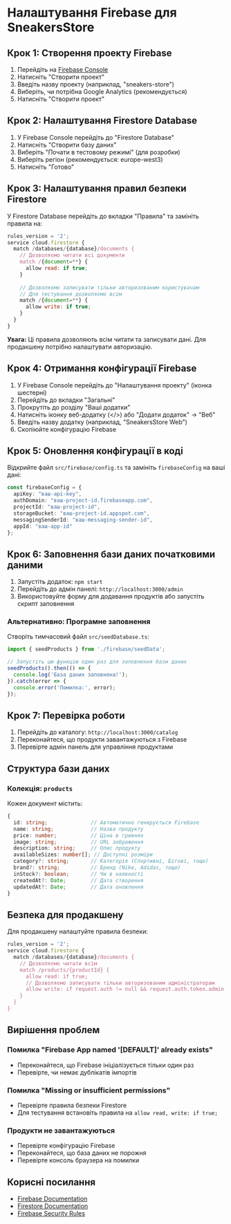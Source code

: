 # Налаштування Firebase для SneakersStore

## Крок 1: Створення проекту Firebase

1. Перейдіть на [Firebase Console](https://console.firebase.google.com/)
2. Натисніть "Створити проект"
3. Введіть назву проекту (наприклад, "sneakers-store")
4. Виберіть, чи потрібна Google Analytics (рекомендується)
5. Натисніть "Створити проект"

## Крок 2: Налаштування Firestore Database

1. У Firebase Console перейдіть до "Firestore Database"
2. Натисніть "Створити базу даних"
3. Виберіть "Почати в тестовому режимі" (для розробки)
4. Виберіть регіон (рекомендується: europe-west3)
5. Натисніть "Готово"

## Крок 3: Налаштування правил безпеки Firestore

У Firestore Database перейдіть до вкладки "Правила" та замініть правила на:

```javascript
rules_version = '2';
service cloud.firestore {
  match /databases/{database}/documents {
    // Дозволяємо читати всі документи
    match /{document=**} {
      allow read: if true;
    }
    
    // Дозволяємо записувати тільки авторизованим користувачам
    // Для тестування дозволяємо всім
    match /{document=**} {
      allow write: if true;
    }
  }
}
```

**Увага:** Ці правила дозволяють всім читати та записувати дані. Для продакшену потрібно налаштувати авторизацію.

## Крок 4: Отримання конфігурації Firebase

1. У Firebase Console перейдіть до "Налаштування проекту" (іконка шестерні)
2. Перейдіть до вкладки "Загальні"
3. Прокрутіть до розділу "Ваші додатки"
4. Натисніть іконку веб-додатку (</>) або "Додати додаток" → "Веб"
5. Введіть назву додатку (наприклад, "SneakersStore Web")
6. Скопіюйте конфігурацію Firebase

## Крок 5: Оновлення конфігурації в коді

Відкрийте файл `src/firebase/config.ts` та замініть `firebaseConfig` на ваші дані:

```typescript
const firebaseConfig = {
  apiKey: "ваш-api-key",
  authDomain: "ваш-project-id.firebaseapp.com",
  projectId: "ваш-project-id",
  storageBucket: "ваш-project-id.appspot.com",
  messagingSenderId: "ваш-messaging-sender-id",
  appId: "ваш-app-id"
};
```

## Крок 6: Заповнення бази даних початковими даними

1. Запустіть додаток: `npm start`
2. Перейдіть до адмін панелі: `http://localhost:3000/admin`
3. Використовуйте форму для додавання продуктів або запустіть скрипт заповнення

### Альтернативно: Програмне заповнення

Створіть тимчасовий файл `src/seedDatabase.ts`:

```typescript
import { seedProducts } from './firebase/seedData';

// Запустіть цю функцію один раз для заповнення бази даних
seedProducts().then(() => {
  console.log('База даних заповнена!');
}).catch(error => {
  console.error('Помилка:', error);
});
```

## Крок 7: Перевірка роботи

1. Перейдіть до каталогу: `http://localhost:3000/catalog`
2. Переконайтеся, що продукти завантажуються з Firebase
3. Перевірте адмін панель для управління продуктами

## Структура бази даних

### Колекція: `products`

Кожен документ містить:

```typescript
{
  id: string;              // Автоматично генерується Firebase
  name: string;            // Назва продукту
  price: number;           // Ціна в гривнях
  image: string;           // URL зображення
  description: string;     // Опис продукту
  availableSizes: number[]; // Доступні розміри
  category?: string;       // Категорія (Спортивні, Бігові, тощо)
  brand?: string;          // Бренд (Nike, Adidas, тощо)
  inStock?: boolean;       // Чи в наявності
  createdAt?: Date;        // Дата створення
  updatedAt?: Date;        // Дата оновлення
}
```

## Безпека для продакшену

Для продакшену налаштуйте правила безпеки:

```javascript
rules_version = '2';
service cloud.firestore {
  match /databases/{database}/documents {
    // Дозволяємо читати всім
    match /products/{productId} {
      allow read: if true;
      // Дозволяємо записувати тільки авторизованим адміністраторам
      allow write: if request.auth != null && request.auth.token.admin == true;
    }
  }
}
```

## Вирішення проблем

### Помилка "Firebase App named '[DEFAULT]' already exists"
- Переконайтеся, що Firebase ініціалізується тільки один раз
- Перевірте, чи немає дублікатів імпортів

### Помилка "Missing or insufficient permissions"
- Перевірте правила безпеки Firestore
- Для тестування встановіть правила на `allow read, write: if true;`

### Продукти не завантажуються
- Перевірте конфігурацію Firebase
- Переконайтеся, що база даних не порожня
- Перевірте консоль браузера на помилки

## Корисні посилання

- [Firebase Documentation](https://firebase.google.com/docs)
- [Firestore Documentation](https://firebase.google.com/docs/firestore)
- [Firebase Security Rules](https://firebase.google.com/docs/firestore/security/get-started) 